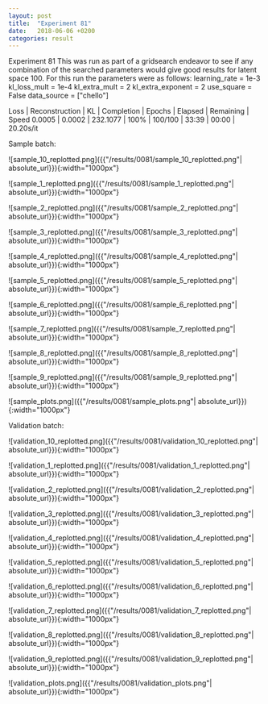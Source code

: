 ```yaml
---
layout: post
title:  "Experiment 81"
date:   2018-06-06 +0200
categories: result
---
```

Experiment 81
This was run as part of a gridsearch endeavor to see if any combination of the searched parameters would give good results for latent space 100.
For this run the parameters were as follows:
learning_rate = 1e-3
kl_loss_mult = 1e-4
kl_extra_mult = 2
kl_extra_exponent = 2
use_square = False
data_source = ["chello"]

Loss | Reconstruction | KL | Completion | Epochs | Elapsed | Remaining | Speed
0.0005 | 0.0002 | 232.1077 | 100% | 100/100 | 33:39 | 00:00 | 20.20s/it



Sample batch:

![sample_10_replotted.png]({{"/results/0081/sample_10_replotted.png"| absolute_url}}){:width="1000px"}

![sample_1_replotted.png]({{"/results/0081/sample_1_replotted.png"| absolute_url}}){:width="1000px"}

![sample_2_replotted.png]({{"/results/0081/sample_2_replotted.png"| absolute_url}}){:width="1000px"}

![sample_3_replotted.png]({{"/results/0081/sample_3_replotted.png"| absolute_url}}){:width="1000px"}

![sample_4_replotted.png]({{"/results/0081/sample_4_replotted.png"| absolute_url}}){:width="1000px"}

![sample_5_replotted.png]({{"/results/0081/sample_5_replotted.png"| absolute_url}}){:width="1000px"}

![sample_6_replotted.png]({{"/results/0081/sample_6_replotted.png"| absolute_url}}){:width="1000px"}

![sample_7_replotted.png]({{"/results/0081/sample_7_replotted.png"| absolute_url}}){:width="1000px"}

![sample_8_replotted.png]({{"/results/0081/sample_8_replotted.png"| absolute_url}}){:width="1000px"}

![sample_9_replotted.png]({{"/results/0081/sample_9_replotted.png"| absolute_url}}){:width="1000px"}

![sample_plots.png]({{"/results/0081/sample_plots.png"| absolute_url}}){:width="1000px"}

Validation batch:

![validation_10_replotted.png]({{"/results/0081/validation_10_replotted.png"| absolute_url}}){:width="1000px"}

![validation_1_replotted.png]({{"/results/0081/validation_1_replotted.png"| absolute_url}}){:width="1000px"}

![validation_2_replotted.png]({{"/results/0081/validation_2_replotted.png"| absolute_url}}){:width="1000px"}

![validation_3_replotted.png]({{"/results/0081/validation_3_replotted.png"| absolute_url}}){:width="1000px"}

![validation_4_replotted.png]({{"/results/0081/validation_4_replotted.png"| absolute_url}}){:width="1000px"}

![validation_5_replotted.png]({{"/results/0081/validation_5_replotted.png"| absolute_url}}){:width="1000px"}

![validation_6_replotted.png]({{"/results/0081/validation_6_replotted.png"| absolute_url}}){:width="1000px"}

![validation_7_replotted.png]({{"/results/0081/validation_7_replotted.png"| absolute_url}}){:width="1000px"}

![validation_8_replotted.png]({{"/results/0081/validation_8_replotted.png"| absolute_url}}){:width="1000px"}

![validation_9_replotted.png]({{"/results/0081/validation_9_replotted.png"| absolute_url}}){:width="1000px"}

![validation_plots.png]({{"/results/0081/validation_plots.png"| absolute_url}}){:width="1000px"}

